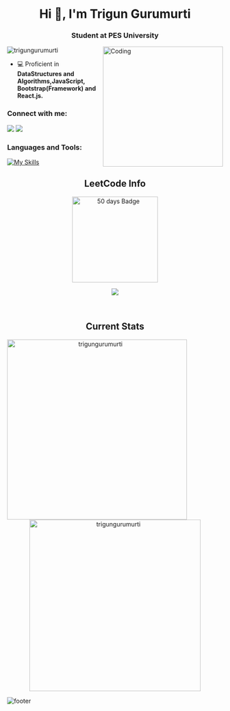 <h1 align="center">Hi 👋, I'm Trigun Gurumurti</h1>
<h3 align="center">Student at PES University</h3>
<img align="right" alt="Coding" width="280" src="https://camo.githubusercontent.com/2366b34bb903c09617990fb5fff4622f3e941349e846ddb7e73df872a9d21233/68747470733a2f2f63646e2e6472696262626c652e636f6d2f75736572732f3733303730332f73637265656e73686f74732f363538313234332f6176656e746f2e676966">
<p align="left"> <img src="https://komarev.com/ghpvc/?username=trigungurumurti&label=Profile%20views&color=0e75b6&style=flat" alt="trigungurumurti" /> </p>

- 💻 Proficient in **DataStructures and Algorithms,JavaScript, Bootstrap(Framework) and React.js.** 

<h3 align="left">Connect with me:</h3>

[![](https://img.shields.io/badge/Gmail-D14836?style=for-the-badge&logo=gmail&logoColor=white)](mailto:triguntamragouri@gmail.com)
[![](https://img.shields.io/badge/linkedin-%231E77B5.svg?&style=for-the-badge&logo=linkedin)](https://in.linkedin.com/in/trigun2005/)


<h3 align="left">Languages and Tools:</h3>

[![My Skills](https://skillicons.dev/icons?i=cpp,html,css,bootstrap,js,react,python)](https://github.com/TrigunGurumurti)
<br>

<h2 align="center">LeetCode Info</h2> 
<p align="center">
  <a href="https://leetcode.com/Trigun_2005/" target="_blank"><img align="center" src="https://assets.leetcode.com/static_assets/marketing/2024-50.gif" alt="50 days Badge" height="200" width="200" /></a>
</p>
<p align="center">
  <img  align=top flex-grow=1 src="https://leetcard.jacoblin.cool/Trigun_2005?theme=dark&font=Nunito&ext=heatmap" />  
</p>
<br>


 <h2 align="center">Current Stats</h2>
<div align=center>
  <p><img align="left" width="420px" src="https://github-readme-stats.vercel.app/api/top-langs?username=trigungurumurti&show_icons=true&layout=compact&locale=en&theme=dracula" alt="trigungurumurti" /></p>
  <p>&nbsp;<img align="center" width="400px" src="https://github-readme-stats.vercel.app/api?username=trigungurumurti&show_icons=true&locale=en&border_radius=10&theme=dracula" alt="trigungurumurti" /></p>
</div>

![footer](https://user-images.githubusercontent.com/10498744/210157572-1fca0242-8af2-46a6-bfa3-666ffd40ebde.svg)
